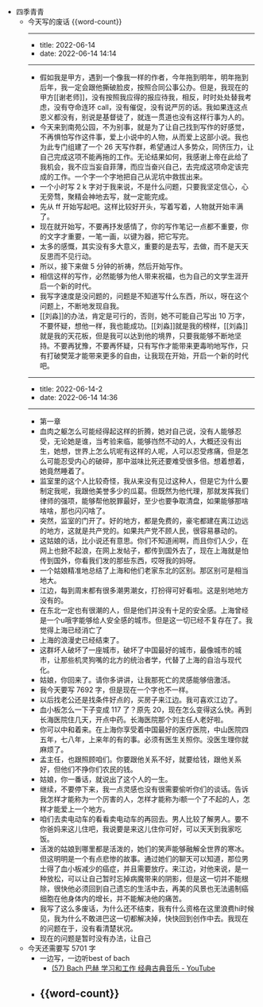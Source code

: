 - 四季青青
    - 今天写的废话 {{word-count}}
        - --
        - title: 2022-06-14
        - date: 2022-06-14 14:14
        - --
        - 假如我是甲方，遇到一个像我一样的作者，今年拖到明年，明年拖到后年，我一定会跟他撕破脸皮，按照合同公事公办。但是，我现在的甲方[[谢老师]]，没有按照我应得的报应待我，相反，时时处处替我考虑，没有夺命连环 call，没有催促，没有说严厉的话。我如果连这点恩义都没有，别说是基督徒了，就连一贯道也没有这样行事为人的。
        - 今天来到南苑公园，不为别事，就是为了让自己找到写作的好感觉，不再惧怕写作这件事，爱上小说中的人物，从而爱上这部小说。我也为此专门组建了一个 26 天写作群，希望通过人多势众，同侪压力，让自己完成这项不能再拖的工作。无论结果如何，我感谢上帝在此给了我机会，我不应当妄自菲薄，而应当奋兴自己，去完成这项命定该完成的工作。一个字一个字地把自己从泥坑中救拔出来。
        - 一个小时写 2 k 字对于我来说，不是什么问题，只要我坚定信心，心无旁骛，聚精会神地去写，就一定能完成。
        - 先从 ff 开始写起吧。这样比较好开头，写着写着，人物就开始丰满了。
        - 现在就开始写，不要再抒发感情了，你的写作笔记一点都不重要，你的文字才重要，一笔一画，以键为器，把它写完。
        - 太多的感慨，其实没有多大意义，重要的是去写，去做，而不是天天反思而不见行动。
        - 所以，接下来做 5 分钟的祈祷，然后开始写作。
        - 相信这样的写作，必然能够为他人带来祝福，也为自己的文学生涯开启一个新的时代。
        - 我写字速度是没问题的，问题是不知道写什么东西，所以，呀在这个问题上，不断地发现自我。
        - [[刘淼]]的办法，肯定是可行的，否则，她不可能自己写出 10 万字，不要怀疑，想他一样，我也能成功。[[刘淼]]就是我的榜样，[[刘淼]]就是我的天花板，但是我可以达到他的境界，只要我能够不断地坚持。不要再犹豫，不要再怀疑，只有写作才能带来更毒哟地写作，只有打破樊笼才能带来更多的自由，让我现在开始，开启一个新的时代吧。
        - --
        - title: 2022-06-14-2
        - date: 2022-06-14 14:36
        - --
        - 第一章
        - 血肉之躯怎么可能经得起这样的折腾，她对自己说，没有人能够忍受，无论她是谁，当考验来临，能够岿然不动的人，大概还没有出生，她想，世界上怎么坑呢有这样的人呢，人可以忍受疼痛，但是怎么可能忍受内心的破碎，那中滋味比死还要难受很多倍。想着想着，她竟然睡着了。
        - 监室里的这个人比较奇怪，我从来没有见过这种人，但是它为什么要制定我呢，我跟他美誉多少的瓜葛。但既然为他代理，那就发挥我们律师的强项，能够帮他脱罪最好，至少也要争取清盘，如果能够那啥啥啥，那也闪闪啥了。
        - 突然，监室的门开了。好的地方，都是免费的，豪宅都建在离江边远的地方，这就是共产党的。如果共产党不顾人民，很容易暴动的。
        - 这姑娘的话，比小说还有意思。你们不知道闹啊，而且你们人少，在网上也掀不起浪，在网上发帖子，都传到国外去了，现在上海就是怕传到国外，你看我们发的那些东西，哎呀我的妈呀。
        - 一个姑娘精准地总结了上海和他们老家东北的区别。那区别可是相当地大。
        - 江边，每到周末都有很多潮男潮女，打扮得可好看啦。这是别地地方没有的。
        - 在东北一定也有很潮的人，但是他们并没有十足的安全感。上海曾经是一个u哦字能够给人安全感的城市。但是这一切已经不复存在了。我觉得上海已经消亡了
        - 上海的浪漫史已经结束了。
        - 这群坏人破坏了一座城市，破坏了中国最好的城市，最像城市的城市，让那些机灵狗嘴的北方的统治者学，代替了上海的自治与现代化。
        - 姑娘，你回来了。请你多讲讲，让我那死亡的灵感能够倍激活。
        - 我今天要写 7692 字，但是现在一个字也不一样。
        - 以后找老公还是找条件好点的，买房子来江边。我可喜欢江边了。
        - 血小板怎么一下子变成 117 了？原先 20，现在怎么变得这么快。再到长海医院住几天，开点中药。长海医院那个刘主任人老好啦。
        - 你可以中和着来。在上海你享受着中国最好的医疗医院，中山医院四五年，七八年，上来年的有的事。必须有医生关照你。没医生理你就麻烦了。
        - 孟主任，也跟照顾咱们。你要跟他关系不好，就要给钱，跟他关系好，但他们不挣你们农民的钱。
        - 姑娘，你一番话，就说出了这个人的一生。
        - 继续，不要停下来，我一点灵感也没有很需要偷听你们的谈话。告诉我怎样才能称为一个厉害的人，怎样才能称为i额一个了不起的人，怎样才能爱上一个地方。
        - 咱们去卖电动车的看看卖电动车的再回去。男人比较了解男人。要不你爸妈来这儿住吧，我说要是来这儿住你可好，可以天天到我家吃饭。
        - 活泼的姑娘到哪里都是活泼的，她们的笑声能够融解全世界的寒冰。但这明明是一个有点悲惨的故事。通过她们的聊天可以知道，那位男士得了血小板减少的癌症，并且需要放疗。来江边，对他来说，是一种放松，可以让自己暂时忘掉病魔带来的阴影，但是这一切并不能根除，很快他必须回到自己遗忘的生活中去，再美的风景也无法遏制癌细胞在他身体内的增长，并不能解决他的痛苦。
        - 我写了这么多废话，为什么还不结束，我有什么资格在这里浪费hi时候见，我为什么不敢进巴这一切都解决掉，快快回到创作中去。我现在的问题在于，没有看清楚状况。
        - 现在的问题是暂时没有办法，让自己
    - 今天还需要写 5701 字
        -  一边写，一边听best of bach
            - [(57) Bach 巴赫 学习和工作 经典古典音乐 - YouTube](https://www.youtube.com/watch?v=eQPwjM4CyPU)
        - {{word-count}}
            - 
